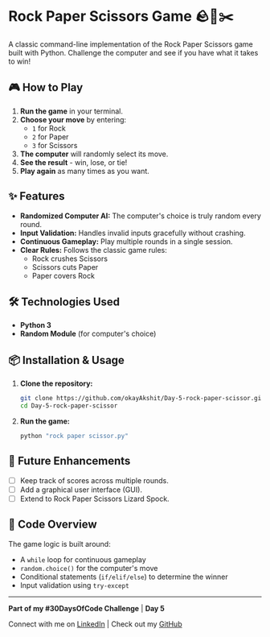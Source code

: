 # Rock Paper Scissors Game 🪨📄✂️

A classic command-line implementation of the Rock Paper Scissors game built with Python. Challenge the computer and see if you have what it takes to win!

## 🎮 How to Play

1.  **Run the game** in your terminal.
2.  **Choose your move** by entering:
    -   `1` for Rock
    -   `2` for Paper
    -   `3` for Scissors
3.  **The computer** will randomly select its move.
4.  **See the result** - win, lose, or tie!
5.  **Play again** as many times as you want.

## ✨ Features

-   **Randomized Computer AI:** The computer's choice is truly random every round.
-   **Input Validation:** Handles invalid inputs gracefully without crashing.
-   **Continuous Gameplay:** Play multiple rounds in a single session.
-   **Clear Rules:** Follows the classic game rules:
    -   Rock crushes Scissors
    -   Scissors cuts Paper
    -   Paper covers Rock

## 🛠️ Technologies Used

-   **Python 3**
-   **Random Module** (for computer's choice)

## 📦 Installation & Usage

1.  **Clone the repository:**
    ```bash
    git clone https://github.com/okayAkshit/Day-5-rock-paper-scissor.git
    cd Day-5-rock-paper-scissor
    ```

2.  **Run the game:**
    ```bash
    python "rock paper scissor.py"
    ```

## 🚀 Future Enhancements

-   [ ] Keep track of scores across multiple rounds.
-   [ ] Add a graphical user interface (GUI).
-   [ ] Extend to Rock Paper Scissors Lizard Spock.

## 📝 Code Overview

The game logic is built around:
-   A `while` loop for continuous gameplay
-   `random.choice()` for the computer's move
-   Conditional statements (`if/elif/else`) to determine the winner
-   Input validation using `try-except`

---

**Part of my #30DaysOfCode Challenge** | **Day 5**

Connect with me on [LinkedIn](https://www.linkedin.com/in/akshitkumar-dev) | Check out my [GitHub](https://github.com/okayAkshit)
